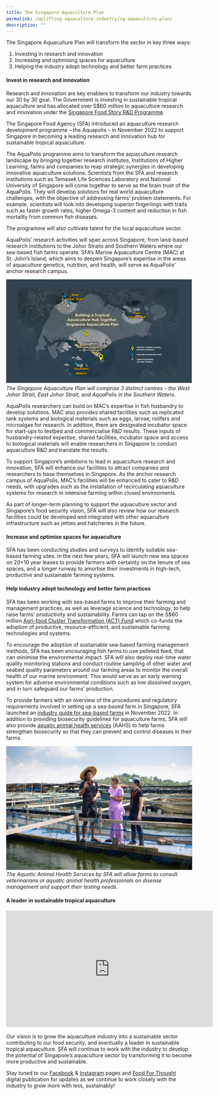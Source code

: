 ```yaml
---
title: The Singapore Aquaculture Plan
permalink: /uplifting-aquaculture-industry/sg-aquaculture-plan/
description: ""
---
```

The Singapore Aquaculture Plan will transform the sector in key three ways:
1. Investing in research and innovation
2. Increasing and optimising spaces for aquaculture
3. Helping the industry adopt technology and better farm practices

#### Invest in research and innovation

Research and innovation are key enablers to transform our industry towards our 30 by 30 goal. The Government is investing in sustainable tropical aquaculture and has allocated over S$60 million to aquaculture research and innovation under the [Singapore Food Story R&amp;D Programme](https://www.sfa.gov.sg/food-farming/singapore-food-story/r-and-d-programme).

The Singapore Food Agency (SFA) introduced an aquaculture research development programme – the Aquapolis – in November 2022 to support Singapore in becoming a leading research and innovation hub for sustainable tropical aquaculture. 

The AquaPolis programme aims to transform the aquaculture research landscape by bringing together research institutes, Institutions of Higher Learning, farms and companies to reap strategic synergies in developing innovative aquaculture solutions. Scientists from the SFA and research institutions such as Temasek Life Sciences Laboratory and National University of Singapore will come together to serve as the brain trust of the AquaPolis. They will develop solutions for real world aquaculture challenges, with the objective of addressing farms’ problem statements. For example, scientists will look into developing superior fingerlings with traits such as faster growth rates, higher Omega-3 content and reduction in fish mortality from common fish diseases. 

The programme will also cultivate talent for the local aquaculture sector. 

AquaPolis’ research activities will span across Singapore, from land-based research institutions to the Johor Straits and Southern Waters where our sea-based fish farms operate. SFA’s Marine Aquaculture Centre (MAC) at St. John’s Island, which aims to deepen Singapore’s expertise in the areas of aquaculture genetics, nutrition, and health, will serve as AquaPolis’ anchor research campus. 

![Map of the Singapore Aquaculture Plan](/images/SAP.png)
*The Singapore Aquaculture Plan will comprise 3 distinct centres – the West Johor Strait, East Johor Strait, and AquaPolis in the Southern Waters.*

AquaPolis researchers can build on MAC’s expertise in fish husbandry to develop solutions. MAC also provides shared facilities such as replicated tank systems and biological materials such as eggs, larvae, rotifers and microalgae for research. In addition, there are designated incubator space for start-ups to testbed and commercialise R&amp;D results. These inputs of husbandry-related expertise, shared facilities, incubator space and access to biological materials will enable researchers in Singapore to conduct aquaculture R&amp;D and translate the results.

To support Singapore’s ambitions to lead in aquaculture research and innovation, SFA will enhance our facilities to attract companies and researchers to base themselves in Singapore. As the anchor research campus of AquaPolis, MAC’s facilities will be enhanced to cater to R&amp;D needs, with upgrades such as the installation of recirculating aquaculture systems for research in intensive farming within closed environments. 

As part of longer-term planning to support the aquaculture sector and Singapore’s food security vision, SFA will also review how our research facilities could be developed and integrated with other aquaculture infrastructure such as jetties and hatcheries in the future. 

#### Increase and optimise spaces for aquaculture

SFA has been conducting studies and surveys to identify suitable sea-based farming sites. In the next few years, SFA will launch new sea spaces on 20+10 year leases to provide farmers with certainty on the tenure of sea spaces, and a longer runway to amortise their investments in high-tech, productive and sustainable farming systems. 

#### Help industry adopt technology and better farm practices

SFA has been working with sea-based farms to improve their farming and management practices, as well as leverage science and technology, to help raise farms’ productivity and sustainability. Farms can tap on the S$60 million [Agri-food Cluster Transformation (ACT) Fund](https://www.sfa.gov.sg/food-farming/funding-schemes/act-fund) which co-funds the adoption of productive, resource-efficient, and sustainable farming technologies and systems. 

To encourage the adoption of sustainable sea-based farming management methods, SFA has been encouraging fish farms to use pelleted feed, that can minimise the environmental impact. SFA will also deploy real-time water quality monitoring stations and conduct routine sampling of other water and seabed quality parameters around our farming areas to monitor the overall health of our marine environment. This would serve as an early warning system for adverse environmental conditions such as low dissolved oxygen, and in turn safeguard our farms’ production. 

To provide farmers with an overview of the procedures and regulatory requirements involved in setting up a sea-based farm in Singapore, SFA launched an [industry guide for sea-based farms](https://www.sfa.gov.sg/food-farming/food-farms/starting-a-sea-based-fish-culture-farm) in November 2022. In addition to providing biosecurity guidelines for aquaculture farms, SFA will also provide [aquatic animal health services](https://www.sfa.gov.sg/docs/default-source/default-document-library/aahs-fact-sheet.pdf) (AAHS) to help farms strengthen biosecurity so that they can prevent and control diseases in their farms. 

![Aquatic Animal Health Services by SFA](/images/AAHS.jpg)
*The Aquatic Animal Health Services by SFA will allow farms to consult veterinarians or aquatic animal health professionals on disease management and support their testing needs.* 

#### A leader in sustainable tropical aquaculture

<iframe allowfullscreen="" allow="accelerometer; autoplay; clipboard-write; encrypted-media; gyroscope; picture-in-picture; web-share" frameborder="0" title="YouTube video player" src="https://www.youtube.com/embed/1o9w3gn6k2U" height="315" width="560"></iframe>

Our vision is to grow the aquaculture industry into a sustainable sector contributing to our food security, and eventually a leader in sustainable tropical aquaculture. SFA will continue to work with the industry to develop the potential of Singapore’s aquaculture sector by transforming it to become more productive and sustainable.

Stay tuned to our [Facebook](https://www.facebook.com/SGFoodAgency) &amp; [Instagram](https://www.instagram.com/sgfoodagency/) pages and [Food For Thought](https://www.sfa.gov.sg/food-for-thought) digital publication for updates as we continue to work closely with the industry to grow more with less, sustainably!
